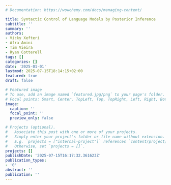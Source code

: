 ```yaml
---
# Documentation: https://wowchemy.com/docs/managing-content/

title: Syntactic Control of Language Models by Posterior Inference
subtitle: ''
summary: ''
authors:
- Vicky Xefteri
- Afra Amini
- Tim Vieira
- Ryan Cotterell
tags: []
categories: []
date: '2025-01-01'
lastmod: 2025-07-15T18:14:15+02:00
featured: true
draft: false

# Featured image
# To use, add an image named `featured.jpg/png` to your page's folder.
# Focal points: Smart, Center, TopLeft, Top, TopRight, Left, Right, BottomLeft, Bottom, BottomRight.
image:
  caption: ''
  focal_point: ''
  preview_only: false

# Projects (optional).
#   Associate this post with one or more of your projects.
#   Simply enter your project's folder or file name without extension.
#   E.g. `projects = ["internal-project"]` references `content/project/deep-learning/index.md`.
#   Otherwise, set `projects = []`.
projects: []
publishDate: '2025-07-15T16:17:32.361623Z'
publication_types:
- '0'
abstract: ''
publication: ''
---
```

